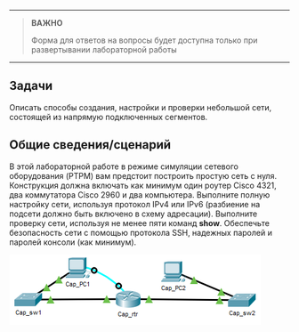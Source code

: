 
---

> **ВАЖНО**
> 
> Форма для ответов на вопросы будет доступна только при развертывании лабораторной работы 

---

## Задачи

Описать способы создания, настройки и проверки небольшой сети, состоящей из напрямую подключенных сегментов.

## Общие сведения/сценарий

В этой лабораторной работе в режиме симуляции сетевого оборудования (PTPM) вам предстоит построить простую сеть с нуля. Конструкция должна включать как минимум один роутер Cisco 4321, два коммутатора Cisco 2960 и два компьютера. Выполните полную настройку сети, используя протокол IPv4 или IPv6 (разбиение на подсети должно быть включено в схему адресации). Выполните проверку сети, используя не менее пяти команд **show**. Обеспечьте безопасность сети с помощью протокола SSH, надежных паролей и паролей консоли (как минимум).


![The topology has 2 PCs, two switches, and a router.PC1 is connected to SW1 with a console cable to the router. PC2 is connected to SW2 and both SW1 and SW2 are connected to different interfaces of the router.](./assets/topology.png)

<!-- [Скачать файл Packet Tracer для локального запуска](./assets/17.8.1-lab.pka) -->
